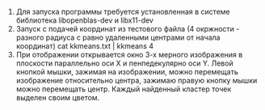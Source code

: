 1) Для запуска программы требуется установленная в системе библиотека libopenblas-dev и libx11-dev
2) Запуск с подачей координат из тестового файла (4 окржности - разного радиуса с равно удаленными центрами от начала координат) cat kkmeans.txt | kkmeans 4
3) При отображении открывается окно 3-х мерного изображения в плоскости параллельно оси X и пенпедекулярно оси Y. Левой кнопкой мышки, зажимая на изображении, можно перемещать изображение относительно центра, зажимаю правую кнопку мышки можно перемещать центр. Каждый найденный кластер точек выделен своим цветом.